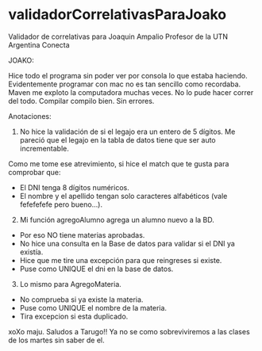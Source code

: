 # validadorCorrelativasParaJoako
Validador de correlativas para Joaquin Ampalio Profesor de la UTN Argentina Conecta

JOAKO:

Hice todo el programa sin poder ver por consola lo que estaba haciendo.
Evidentemente programar con mac no es tan sencillo como recordaba.
Maven me exploto la computadora muchas veces. No lo pude hacer correr del todo.
Compilar compilo bien. Sin errores.

Anotaciones: 
1. No hice la validación de si el legajo era un entero de 5 dígitos. Me pareció que el legajo en la tabla de datos tiene que ser auto incrementable.

Como me tome ese atrevimiento, si hice el match que te gusta para comprobar que:
- El DNI tenga 8 dígitos numéricos.
- El nombre y el apellido tengan solo caracteres alfabéticos (vale fefefefefe pero bueno…).


2. Mi función agregoAlumno agrega un alumno nuevo a la BD.
- Por eso NO tiene materias aprobadas. 
- No hice una consulta en la Base de datos para validar si el DNI ya existía. 
- Hice que me tire una excepción para que reingreses si existe.
- Puse como UNIQUE el dni en la base de datos.

3. Lo mismo para AgregoMateria. 
- No comprueba si ya existe la materia. 
- Puse como UNIQUE el nombre de la materia.
- Tira excepcion si esta duplicado.

xoXo maju.
Saludos a Tarugo!! Ya no se como sobreviviremos a las clases de los martes sin saber de el.
